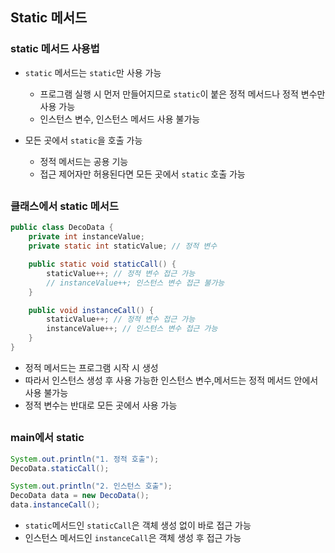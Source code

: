 ## Static 메서드
### static 메서드 사용법
- `static` 메서드는 `static`만 사용 가능
    - 프로그램 실행 시 먼저 만들어지므로 `static`이 붙은 정적 메서드나 정적 변수만 사용 가능
    - 인스턴스 변수, 인스턴스 메서드 사용 불가능

- 모든 곳에서 `static`을 호출 가능
    - 정적 메서드는 공용 기능
    - 접근 제어자만 허용된다면 모든 곳에서 `static` 호출 가능

##
### 클래스에서 static 메서드
```java
public class DecoData {
    private int instanceValue;
    private static int staticValue; // 정적 변수

    public static void staticCall() {
        staticValue++; // 정적 변수 접근 가능
        // instanceValue++; 인스턴스 변수 접근 불가능
    }

    public void instanceCall() {
        staticValue++; // 정적 변수 접근 가능
        instanceValue++; // 인스턴스 변수 접근 가능
    }
}
```
- 정적 메서드는 프로그램 시작 시 생성
- 따라서 인스턴스 생성 후 사용 가능한 인스턴스 변수,메서드는 정적 메서드 안에서 사용 불가능
- 정적 변수는 반대로 모든 곳에서 사용 가능

##
### main에서 static
```java
System.out.println("1. 정적 호출");
DecoData.staticCall();

System.out.println("2. 인스턴스 호출");
DecoData data = new DecoData();
data.instanceCall();
```
- `static`메서드인 `staticCall`은 객체 생성 없이 바로 접근 가능
- 인스턴스 메서드인 `instanceCall`은 객체 생성 후 접근 가능